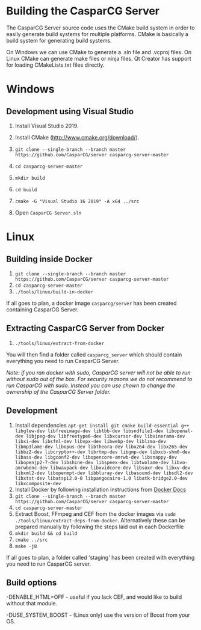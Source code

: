 Building the CasparCG Server
============================

The CasparCG Server source code uses the CMake build system in order to easily
generate build systems for multiple platforms. CMake is basically a build
system for generating build systems.

On Windows we can use CMake to generate a .sln file and .vcproj files. On
Linux CMake can generate make files or ninja files. Qt Creator has support for
loading CMakeLists.txt files directly.

Windows
=======

Development using Visual Studio
-------------------------------

1. Install Visual Studio 2019.

2. Install CMake (http://www.cmake.org/download/).

3. `git clone --single-branch --branch master https://github.com/CasparCG/server casparcg-server-master`

4. `cd casparcg-server-master`

5. `mkdir build`

6. `cd build`

7. `cmake -G "Visual Studio 16 2019" -A x64 ../src`

8. Open `CasparCG Server.sln`

Linux
=====

Building inside Docker
----------------------

1. `git clone --single-branch --branch master https://github.com/CasparCG/server casparcg-server-master`
2. `cd casparcg-server-master`
3. `./tools/linux/build-in-docker`

If all goes to plan, a docker image `casparcg/server` has been created containing CasparCG Server.

Extracting CasparCG Server from Docker
--------------------------------------

1. `./tools/linux/extract-from-docker`

You will then find a folder called `casparcg_server` which should contain everything you need to run CasparCG Server.

_Note: if you ran docker with sudo, CasparCG server will not be able to run without sudo out of the box. For security reasons we do not recommend to run CasparCG with sudo. Instead you can use chown to change the ownership of the CasparCG Server folder._

Development
-----------

1. Install dependencies `apt-get install git cmake build-essential g++ libglew-dev libfreeimage-dev libtbb-dev libsndfile1-dev libopenal-dev libjpeg-dev libfreetype6-dev libxcursor-dev libxinerama-dev libxi-dev libsfml-dev libvpx-dev libwebp-dev liblzma-dev libmp3lame-dev libopus-dev libtheora-dev libx264-dev libx265-dev libbz2-dev libcrypto++-dev librtmp-dev libgmp-dev libxcb-shm0-dev libass-dev libgconf2-dev libopencore-amrwb-dev libsnappy-dev libopenjp2-7-dev libshine-dev libspeex-dev libtwolame-dev libvo-amrwbenc-dev libwavpack-dev libxvidcore-dev libsoxr-dev libxv-dev libxml2-dev libopenmpt-dev libbluray-dev libasound-dev libsdl2-dev libxtst-dev libatspi2.0-0 libpangocairo-1.0 libatk-bridge2.0-dev libxcomposite-dev`
2. Install Docker by following installation instructions from [Docker Docs][1]
3. `git clone --single-branch --branch master https://github.com/CasparCG/server casparcg-server-master`
4. `cd casparcg-server-master`
5. Extract Boost, FFmpeg and CEF from the docker images via `sudo ./tools/linux/extract-deps-from-docker`. Alternatively these can be prepared manually by following the steps laid out in each Dockerfile
6. `mkdir build && cd build`
7. `cmake ../src`
8. `make -j8`

If all goes to plan, a folder called 'staging' has been created with everything you need to run CasparCG server.

[1]: https://docs.docker.com/install/linux/docker-ce/ubuntu/

Build options
-------------

 -DENABLE_HTML=OFF - useful if you lack CEF, and would like to build without that module.

 -DUSE_SYSTEM_BOOST - (Linux only) use the version of Boost from your OS.

